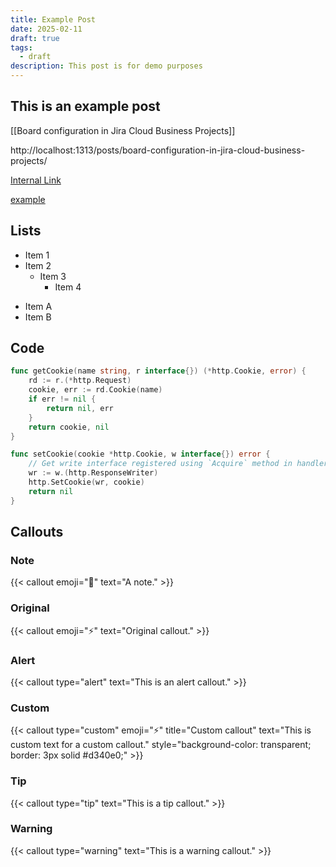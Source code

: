 ```yaml
---
title: Example Post
date: 2025-02-11
draft: true
tags:
  - draft
description: This post is for demo purposes
---
```


## This is an example post

[[Board configuration in Jira Cloud Business Projects]]

http://localhost:1313/posts/board-configuration-in-jira-cloud-business-projects/

[Internal Link](/posts/board-configuration-in-jira-cloud-business-projects)

[example](https://example.com)

## Lists

* Item 1
* Item 2
  * Item 3
    * Item 4

- Item A
- Item B

## Code

```go
func getCookie(name string, r interface{}) (*http.Cookie, error) {
	rd := r.(*http.Request)
	cookie, err := rd.Cookie(name)
	if err != nil {
		return nil, err
	}
	return cookie, nil
}

func setCookie(cookie *http.Cookie, w interface{}) error {
	// Get write interface registered using `Acquire` method in handlers.
	wr := w.(http.ResponseWriter)
	http.SetCookie(wr, cookie)
	return nil
}
```

## Callouts

### Note

{{< callout emoji="📝️" text="A note." >}}

### Original

{{< callout emoji="⚡️" text="Original callout." >}}

### Alert

{{< callout type="alert" text="This is an alert callout." >}}

### Custom

{{< callout type="custom" emoji="⚡️" title="Custom callout" text="This is custom text for a custom callout." style="background-color: transparent; border: 3px solid #d340e0;" >}}

### Tip

{{< callout type="tip" text="This is a tip callout." >}}

### Warning

{{< callout type="warning" text="This is a warning callout." >}}
